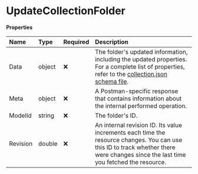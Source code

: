 # UpdateCollectionFolder

**Properties**

| Name     | Type   | Required | Description                                                                                                                                                                                                                    |
| :------- | :----- | :------- | :----------------------------------------------------------------------------------------------------------------------------------------------------------------------------------------------------------------------------- |
| Data     | object | ❌       | The folder's updated information, including the updated properties. For a complete list of properties, refer to the [collection.json schema file](https://schema.postman.com/collection/json/v1.0.0/draft-07/collection.json). |
| Meta     | object | ❌       | A Postman-specific response that contains information about the internal performed operation.                                                                                                                                  |
| ModelId  | string | ❌       | The folder's ID.                                                                                                                                                                                                               |
| Revision | double | ❌       | An internal revision ID. Its value increments each time the resource changes. You can use this ID to track whether there were changes since the last time you fetched the resource.                                            |

<!-- This file was generated by liblab | https://liblab.com/ -->
